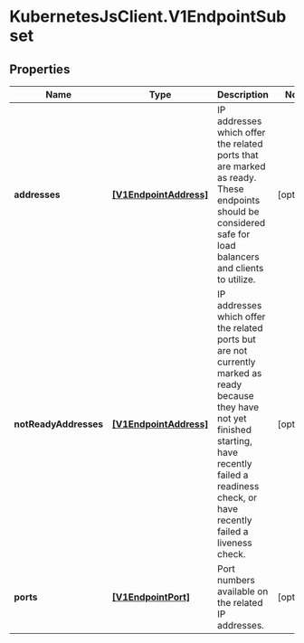 # KubernetesJsClient.V1EndpointSubset

## Properties
Name | Type | Description | Notes
------------ | ------------- | ------------- | -------------
**addresses** | [**[V1EndpointAddress]**](V1EndpointAddress.md) | IP addresses which offer the related ports that are marked as ready. These endpoints should be considered safe for load balancers and clients to utilize. | [optional] 
**notReadyAddresses** | [**[V1EndpointAddress]**](V1EndpointAddress.md) | IP addresses which offer the related ports but are not currently marked as ready because they have not yet finished starting, have recently failed a readiness check, or have recently failed a liveness check. | [optional] 
**ports** | [**[V1EndpointPort]**](V1EndpointPort.md) | Port numbers available on the related IP addresses. | [optional] 


